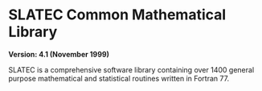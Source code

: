 SLATEC Common Mathematical Library
==================================

**Version: 4.1 (November 1999)**

SLATEC is a comprehensive software library containing over
1400 general purpose mathematical and statistical routines
written in Fortran 77.

